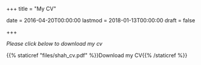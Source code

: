 +++
title = "My CV"

date = 2016-04-20T00:00:00
lastmod = 2018-01-13T00:00:00
draft = false

+++

*Please click below to download my cv*

{{% staticref "files/shah_cv.pdf" %}}Download my CV{{% /staticref %}}
